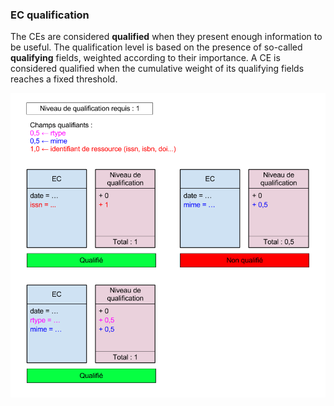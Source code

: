### EC qualification ###

The CEs are considered **qualified** when they present enough information to be useful. The qualification level is based on the presence of so-called **qualifying** fields, weighted according to their importance. A CE is considered qualified when the cumulative weight of its qualifying fields reaches a fixed threshold.

![Qualification schema](../_static/images/ezPAARSE-Qualification-des-ECs.png "CEs' Qualification")
